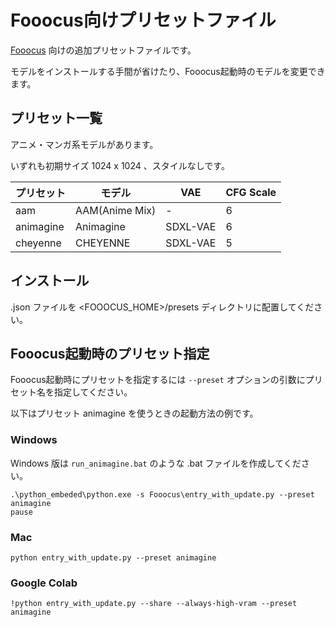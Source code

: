 # Fooocus向けプリセットファイル

[Fooocus](https://github.com/lllyasviel/Fooocus/) 向けの追加プリセットファイルです。

モデルをインストールする手間が省けたり、Fooocus起動時のモデルを変更できます。

## プリセット一覧

アニメ・マンガ系モデルがあります。

いずれも初期サイズ 1024 x 1024 、スタイルなしです。

| プリセット | モデル | VAE | CFG Scale |
| ---- | ---- | ---- | ---- |
| aam | AAM(Anime Mix) | - | 6 |
| animagine | Animagine | SDXL-VAE | 6 |
| cheyenne | CHEYENNE | SDXL-VAE | 5 |

## インストール

.json ファイルを <FOOOCUS_HOME>/presets ディレクトリに配置してください。

## Fooocus起動時のプリセット指定

Fooocus起動時にプリセットを指定するには `--preset` オプションの引数にプリセット名を指定してください。

以下はプリセット animagine を使うときの起動方法の例です。

### Windows
Windows 版は `run_animagine.bat` のような .bat ファイルを作成してください。

```例：Windows（run_animagine.bat）
.\python_embeded\python.exe -s Fooocus\entry_with_update.py --preset animagine
pause
```

### Mac

```
python entry_with_update.py --preset animagine
```

### Google Colab
```
!python entry_with_update.py --share --always-high-vram --preset animagine
```

